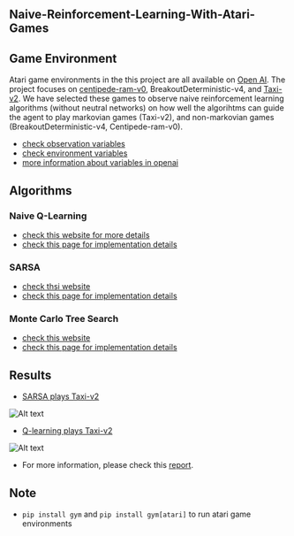 ## Naive-Reinforcement-Learning-With-Atari-Games 

## Game Environment
Atari game environments in the this project are all available on [Open AI](https://gym.openai.com/envs/#atari). The project focuses on [centipede-ram-v0](https://gym.openai.com/envs/Centipede-ram-v0/), BreakoutDeterministic-v4, and [Taxi-v2](https://gym.openai.com/envs/Taxi-v2/). We have selected these games to observe naive reinforcement learning algorithms (without neutral networks) on how well the algorihtms can guide the agent to play markovian games (Taxi-v2), and non-markovian games (BreakoutDeterministic-v4, Centipede-ram-v0). 

* [check observation variables](https://gym.openai.com/docs/#observations)
* [check environment variables](https://gym.openai.com/docs/#environments)
* [more information about variables in openai](https://www.oreilly.com/learning/introduction-to-reinforcement-learning-and-openai-gym)

## Algorithms 
### Naive Q-Learning
* [check this website for more details](https://en.wikipedia.org/wiki/Q-learning)
* [check this page for implementation details](https://github.com/JYL123/Naive-Reinforcement-Learning-With-Atari-Games/blob/master/qlearning.py)
### SARSA
* [check thsi website](https://en.wikipedia.org/wiki/State%E2%80%93action%E2%80%93reward%E2%80%93state%E2%80%93action)
* [check this page for implementation details](https://github.com/JYL123/Naive-Reinforcement-Learning-With-Atari-Games/blob/master/sarsa.py)
### Monte Carlo Tree Search 
* [check this website](http://mcts.ai/about/)
* [check this page for implementation details](https://github.com/JYL123/Naive-Reinforcement-Learning-With-Atari-Games/blob/master/uct.py)

## Results
* [SARSA plays Taxi-v2](https://github.com/JYL123/Naive-Reinforcement-Learning-With-Atari-Games/blob/master/plot/sarsa_on_Taxi.jpg)

![Alt text](https://github.com/JYL123/Naive-Reinforcement-Learning-With-Atari-Games/blob/master/plot/sarsa_on_Taxi.jpg)

* [Q-learning plays Taxi-v2](https://github.com/JYL123/Naive-Reinforcement-Learning-With-Atari-Games/blob/master/plot/q-learning_on_Taxi_v2.jpg)

![Alt text](https://github.com/JYL123/Naive-Reinforcement-Learning-With-Atari-Games/blob/master/plot/q-learning_on_Taxi_v2.jpg)

* For more information, please check this [report](https://github.com/JYL123/Naive-Reinforcement-Learning-With-Atari-Games/tree/master/report).

## Note

* `pip install gym` and `pip install gym[atari]` to run atari game environments
